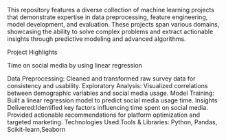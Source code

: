 This repository features a diverse collection of machine learning projects that demonstrate expertise in data preprocessing, feature engineering, model development, and evaluation. These projects span various domains, showcasing the ability to solve complex problems and extract actionable insights through predictive modeling and advanced algorithms.

Project Highlights

Time on social media by using linear regression

Data Preprocessing: Cleaned and transformed raw survey data for consistency and usability.
Exploratory Analysis: Visualized correlations between demographic variables and social media usage.
Model Training: Built a linear regression model to predict social media usage time.
Insights Delivered:Identified key factors influencing time spent on social media.
Provided actionable recommendations for platform optimization and targeted marketing.
Technologies Used:Tools & Libraries: Python, Pandas, Scikit-learn,Seaborn


